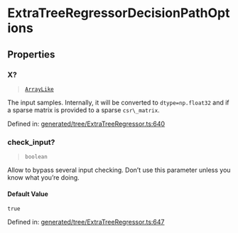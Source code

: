 # ExtraTreeRegressorDecisionPathOptions

## Properties

### X?

> [`ArrayLike`](../types/ArrayLike.md)

The input samples. Internally, it will be converted to `dtype=np.float32` and if a sparse matrix is provided to a sparse `csr\_matrix`.

Defined in:  [generated/tree/ExtraTreeRegressor.ts:640](https://github.com/transitive-bullshit/scikit-learn-ts/blob/122b3c0/packages/sklearn/src/generated/tree/ExtraTreeRegressor.ts#L640)

### check\_input?

> `boolean`

Allow to bypass several input checking. Don’t use this parameter unless you know what you’re doing.

#### Default Value

`true`

Defined in:  [generated/tree/ExtraTreeRegressor.ts:647](https://github.com/transitive-bullshit/scikit-learn-ts/blob/122b3c0/packages/sklearn/src/generated/tree/ExtraTreeRegressor.ts#L647)
